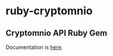 # ruby-cryptomnio
## Cryptomnio API Ruby Gem

Documentation is [here](https://dtrammell.github.io/ruby-cryptomnio/).
